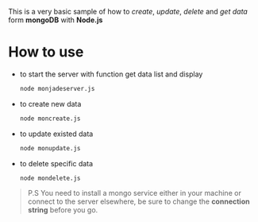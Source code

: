 This is a very basic sample of how to *create*, *update*, *delete* and *get data* form **mongoDB** with **Node.js**

# How to use
  - to start the server with function get data list and display 
      ```sh
      node monjadeserver.js 
      ```
  - to create new data 
    ```sh
    node moncreate.js 
    ```
  - to update existed data
    ```sh
    node monupdate.js
    ```
  - to delete specific data
    ```sh
    node mondelete.js
    ```

>P.S  You need to install a mongo service either in your machine 
      or connect to the server elsewhere, be sure to change the 
      **connection string** before you go.